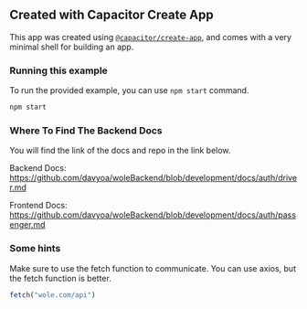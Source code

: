 ## Created with Capacitor Create App

This app was created using [`@capacitor/create-app`](https://github.com/ionic-team/create-capacitor-app),
and comes with a very minimal shell for building an app.

### Running this example

To run the provided example, you can use `npm start` command.

```bash
npm start
```

### Where To Find The Backend Docs

You will find the link of the docs and repo in the link below.

Backend Docs: https://github.com/davyoa/woleBackend/blob/development/docs/auth/driver.md

Frontend Docs: https://github.com/davyoa/woleBackend/blob/development/docs/auth/passenger.md


### Some hints

Make sure to use the fetch function to communicate. You can use axios, but the fetch function is better.

```Javascript
fetch("wole.com/api")
```
